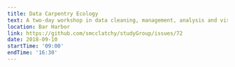 ```yaml
---
title: Data Carpentry Ecology
text: A two-day workshop in data cleaning, management, analysis and visualization
location: Bar Harbor
link: https://github.com/smcclatchy/studyGroup/issues/72
date: 2018-09-10
startTime: '09:00'
endTime: '16:30'
---
```

